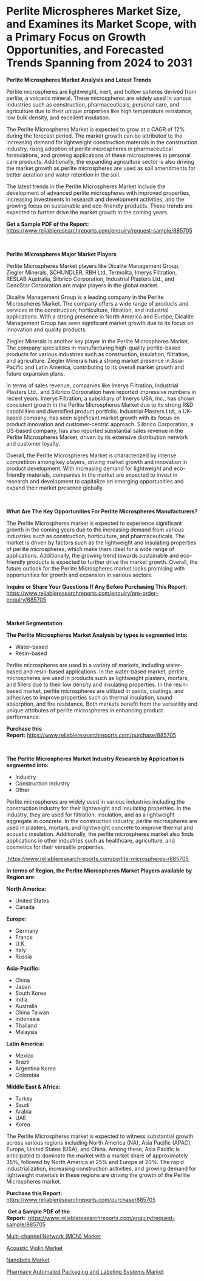 <p><h1>Perlite Microspheres Market Size, and Examines its Market Scope, with a Primary Focus on Growth Opportunities, and Forecasted Trends Spanning from 2024 to 2031</h1></p><p><strong>Perlite Microspheres Market Analysis and Latest Trends</strong></p>
<p><p>Perlite microspheres are lightweight, inert, and hollow spheres derived from perlite, a volcanic mineral. These microspheres are widely used in various industries such as construction, pharmaceuticals, personal care, and agriculture due to their unique properties like high temperature resistance, low bulk density, and excellent insulation.</p><p>The Perlite Microspheres Market is expected to grow at a CAGR of 12% during the forecast period. The market growth can be attributed to the increasing demand for lightweight construction materials in the construction industry, rising adoption of perlite microspheres in pharmaceutical formulations, and growing applications of these microspheres in personal care products. Additionally, the expanding agriculture sector is also driving the market growth as perlite microspheres are used as soil amendments for better aeration and water retention in the soil.</p><p>The latest trends in the Perlite Microspheres Market include the development of advanced perlite microspheres with improved properties, increasing investments in research and development activities, and the growing focus on sustainable and eco-friendly products. These trends are expected to further drive the market growth in the coming years.</p></p>
<p><strong>Get a Sample PDF of the Report:&nbsp;</strong> <a href="https://www.reliableresearchreports.com/enquiry/request-sample/885705">https://www.reliableresearchreports.com/enquiry/request-sample/885705</a></p>
<p>&nbsp;</p>
<p><strong>Perlite Microspheres Major Market Players</strong></p>
<p><p>Perlite Microspheres Market players like Dicalite Management Group, Ziegler Minerals, SCHUNDLER, RBH Ltd, Termolita, Imerys Filtration, RESLAB Australia, Silbrico Corporation, Industrial Plasters Ltd., and CenoStar Corporation are major players in the global market.</p><p>Dicalite Management Group is a leading company in the Perlite Microspheres Market. The company offers a wide range of products and services in the construction, horticulture, filtration, and industrial applications. With a strong presence in North America and Europe, Dicalite Management Group has seen significant market growth due to its focus on innovation and quality products.</p><p>Ziegler Minerals is another key player in the Perlite Microspheres Market. The company specializes in manufacturing high-quality perlite-based products for various industries such as construction, insulation, filtration, and agriculture. Ziegler Minerals has a strong market presence in Asia-Pacific and Latin America, contributing to its overall market growth and future expansion plans.</p><p>In terms of sales revenue, companies like Imerys Filtration, Industrial Plasters Ltd., and Silbrico Corporation have reported impressive numbers in recent years. Imerys Filtration, a subsidiary of Imerys USA, Inc., has shown consistent growth in the Perlite Microspheres Market due to its strong R&D capabilities and diversified product portfolio. Industrial Plasters Ltd., a UK-based company, has seen significant market growth with its focus on product innovation and customer-centric approach. Silbrico Corporation, a US-based company, has also reported substantial sales revenue in the Perlite Microspheres Market, driven by its extensive distribution network and customer loyalty.</p><p>Overall, the Perlite Microspheres Market is characterized by intense competition among key players, driving market growth and innovation in product development. With increasing demand for lightweight and eco-friendly materials, companies in the market are expected to invest in research and development to capitalize on emerging opportunities and expand their market presence globally.</p></p>
<p>&nbsp;</p>
<p><strong>What Are The Key Opportunities For Perlite Microspheres Manufacturers?</strong></p>
<p><p>The Perlite Microspheres market is expected to experience significant growth in the coming years due to the increasing demand from various industries such as construction, horticulture, and pharmaceuticals. The market is driven by factors such as the lightweight and insulating properties of perlite microspheres, which make them ideal for a wide range of applications. Additionally, the growing trend towards sustainable and eco-friendly products is expected to further drive the market growth. Overall, the future outlook for the Perlite Microspheres market looks promising with opportunities for growth and expansion in various sectors.</p></p>
<p><strong>Inquire or Share Your Questions If Any Before Purchasing This Report:</strong> <a href="https://www.reliableresearchreports.com/enquiry/pre-order-enquiry/885705">https://www.reliableresearchreports.com/enquiry/pre-order-enquiry/885705</a></p>
<p>&nbsp;</p>
<p><strong>Market Segmentation</strong></p>
<p><strong>The Perlite Microspheres Market Analysis by types is segmented into:</strong></p>
<p><ul><li>Water-based</li><li>Resin-based</li></ul></p>
<p><p>Perlite microspheres are used in a variety of markets, including water-based and resin-based applications. In the water-based market, perlite microspheres are used in products such as lightweight plasters, mortars, and fillers due to their low density and insulating properties. In the resin-based market, perlite microspheres are utilized in paints, coatings, and adhesives to improve properties such as thermal insulation, sound absorption, and fire resistance. Both markets benefit from the versatility and unique attributes of perlite microspheres in enhancing product performance.</p></p>
<p><strong>Purchase this Report:&nbsp;</strong><a href="https://www.reliableresearchreports.com/purchase/885705">https://www.reliableresearchreports.com/purchase/885705</a></p>
<p>&nbsp;</p>
<p><strong>The Perlite Microspheres Market Industry Research by Application is segmented into:</strong></p>
<p><ul><li>Industry</li><li>Construction Industry</li><li>Other</li></ul></p>
<p><p>Perlite microspheres are widely used in various industries including the construction industry for their lightweight and insulating properties. In the industry, they are used for filtration, insulation, and as a lightweight aggregate in concrete. In the construction industry, perlite microspheres are used in plasters, mortars, and lightweight concrete to improve thermal and acoustic insulation. Additionally, the perlite microspheres market also finds applications in other industries such as healthcare, agriculture, and cosmetics for their versatile properties.</p></p>
<p><a href="https://www.reliableresearchreports.com/perlite-microspheres-r885705">&nbsp;https://www.reliableresearchreports.com/perlite-microspheres-r885705</a></p>
<p><strong>In terms of Region, the Perlite Microspheres Market Players available by Region are:</strong></p>
<p>
    <p> <strong> North America: </strong>
        <ul>
            <li>United States</li>
            <li>Canada</li>
        </ul>
        </p> 
    <p> <strong> Europe: </strong>
        <ul>
            <li>Germany</li>
            <li>France</li>
            <li>U.K.</li>
            <li>Italy</li>
            <li>Russia</li>
        </ul>
        </p> 
    <p> <strong> Asia-Pacific: </strong>
        <ul>
            <li>China</li>
            <li>Japan</li>
            <li>South Korea</li>
            <li>India</li>
            <li>Australia</li>
            <li>China Taiwan</li>
            <li>Indonesia</li>
            <li>Thailand</li>
            <li>Malaysia</li>
        </ul>
        </p> 
    <p> <strong> Latin America: </strong>
        <ul>
            <li>Mexico</li>
            <li>Brazil</li>
            <li>Argentina Korea</li>
            <li>Colombia</li>
        </ul>
        </p> 
    <p> <strong> Middle East & Africa: </strong>
        <ul>
            <li>Turkey</li>
            <li>Saudi</li>
            <li>Arabia</li>
            <li>UAE</li>
            <li>Korea</li>
        </ul>
    </p>
    </p>
<p><p>The Perlite Microspheres market is expected to witness substantial growth across various regions including North America (NA), Asia Pacific (APAC), Europe, United States (USA), and China. Among these, Asia Pacific is anticipated to dominate the market with a market share of approximately 35%, followed by North America at 25% and Europe at 20%. The rapid industrialization, increasing construction activities, and growing demand for lightweight materials in these regions are driving the growth of the Perlite Microspheres market.</p></p>
<p><strong>Purchase this Report: </strong><a href="https://www.reliableresearchreports.com/purchase/885705">https://www.reliableresearchreports.com/purchase/885705</a></p>
<p>&nbsp;<strong>Get a Sample PDF of the Report:&nbsp;&nbsp;</strong><a href="https://www.reliableresearchreports.com/enquiry/request-sample/885705">https://www.reliableresearchreports.com/enquiry/request-sample/885705</a></p>
<p><strong></strong></p>
<p><p><a href="https://github.com/NorbertYates/Market-Research-Report-List-5/blob/main/multi-channel-network-mcn-market.md">Multi-channel Network (MCN) Market</a></p><p><a href="https://www.linkedin.com/pulse/global-acoustic-violin-market-sector-types-applications-lcq5c">Acoustic Violin Market</a></p><p><a href="https://www.linkedin.com/pulse/nanobots-market-key-successful-business-strategy-forecast-till-k1jye">Nanobots Market</a></p><p><a href="https://github.com/mhrnetwork1/Market-Research-Report-List-1/blob/main/pharmacy-automated-packaging-and-labeling-systems-market.md">Pharmacy Automated Packaging and Labeling Systems Market</a></p></p>
